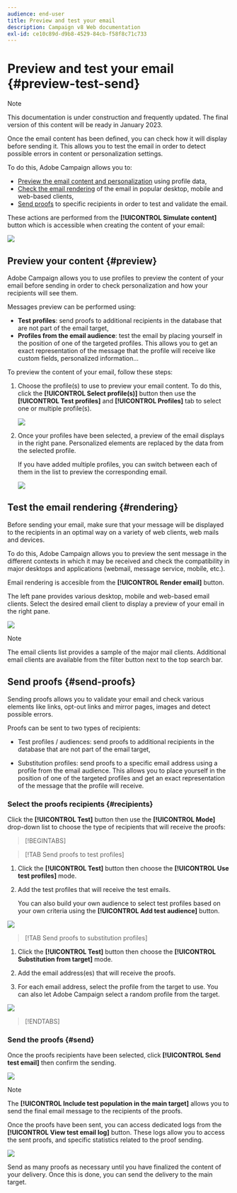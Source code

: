 ```yaml
---
audience: end-user
title: Preview and test your email
description: Campaign v8 Web documentation
exl-id: ce10c89d-d9b8-4529-84cb-f58f8c71c733
---
```

# Preview and test your email {#preview-test-send}

>[!NOTE]
>
>This documentation is under construction and frequently updated. The final version of this content will be ready in January 2023.

Once the email content has been defined, you can check how it will display before sending it. This allows you to test the email in order to detect possible errors in content or personalization settings.

To do this, Adobe Campaign allows you to:

* [Preview the email content and personalization](#preview) using profile data,
* [Check the email rendering](#rendering) of the email in popular desktop, mobile and web-based clients,
* [Send proofs](#send-proofs) to specific recipients in order to test and validate the email.

These actions are performed from the **[!UICONTROL Simulate content]** button which is accessible when creating the content of your email:

![](assets/simulate.png)

## Preview your content {#preview}

Adobe Campaign allows you to use profiles to preview the content of your email before sending in order to check personalization and how your recipients will see them.

Messages preview can be performed using:

* **Test profiles**: send proofs to additional recipients in the database that are not part of the email target,
* **Profiles from the email audience**: test the email by placing yourself in the position of one of the targeted profiles. This allows you to get an exact representation of the message that the profile will receive like custom fields, personalized information...

To preview the content of your email, follow these steps:

1. Choose the profile(s) to use to preview your email content. To do this, click the **[!UICONTROL Select profile(s)]** button then use the **[!UICONTROL Test profiles]** and **[!UICONTROL Profiles]** tab to select one or multiple profile(s). 

    ![](assets/preview-profile.png)

1. Once your profiles have been selected, a preview of the email displays in the right pane. Personalized elements are replaced by the data from the selected profile.

    If you have added multiple profiles, you can switch between each of them in the list to preview the corresponding email.

    ![](assets/preview.png)

## Test the email rendering {#rendering}

Before sending your email, make sure that your message will be displayed to the recipients in an optimal way on a variety of web clients, web mails and devices.

To do this, Adobe Campaign allows you to preview the sent message in the different contexts in which it may be received and check the compatibility in major desktops and applications (webmail, message 
service, mobile, etc.).

Email rendering is accesible from the **[!UICONTROL Render email]** button.

The left pane provides various desktop, mobile and web-based email clients. Select the desired email client to display a preview of your email in the right pane. 

![](assets/render-context.png)

>[!NOTE]
>
>The email clients list provides a sample of the major mail clients. Additional email clients are available from the filter button next to the top search bar.

## Send proofs {#send-proofs}

Sending proofs allows you to validate your email and check various elements like links, opt-out links and mirror pages, images and detect possible errors.

Proofs can be sent to two types of recipients:

* Test profiles / audiences: send proofs to additional recipients in the database that are not part of the email target,

* Substitution profiles: send proofs to a specific email address using a profile from the email audience. This allows you to place yourself in the position of one of the targeted profiles and get an exact representation of the message that the profile will receive.

### Select the proofs recipients {#recipients}

Click the **[!UICONTROL Test]** button then use the **[!UICONTROL Mode]** drop-down list to choose the type of recipients that will receive the proofs:

>[!BEGINTABS]

>[!TAB Send proofs to test profiles]

1. Click the **[!UICONTROL Test]** button then choose the **[!UICONTROL Use test profiles]** mode.

1. Add the test profiles that will receive the test emails.

    You can also build your own audience to select test profiles based on your own criteria using the **[!UICONTROL Add test audience]** button.

![](assets/test-profiles-audience.png)

>[!TAB Send proofs to substitution profiles]

1. Click the **[!UICONTROL Test]** button then choose the **[!UICONTROL Substitution from target]** mode.

1. Add the email address(es) that will receive the proofs.

1. For each email address, select the profile from the target to use. You can also let Adobe Campaign select a random profile from the target.

![](assets/substitution.png)

>[!ENDTABS]

### Send the proofs {#send}

Once the proofs recipients have been selected, click **[!UICONTROL Send test email]** then confirm the sending.

![](assets/send-proof.png)

>[!NOTE]
>
>The **[!UICONTROL Include test population in the main target]** allows you to send the final email message to the recipients of the proofs.

Once the proofs have been sent, you can access dedicated logs from the **[!UICONTROL View test email log]** button. These logs allow you to access the sent proofs, and specific statistics related to the proof sending.

![](assets/proof-log.png)

Send as many proofs as necessary until you have finalized the content of your delivery. Once this is done, you can send the delivery to the main target.
